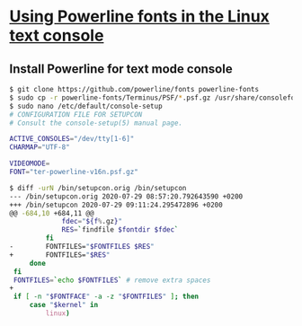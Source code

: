 # [Using Powerline fonts in the Linux text console](https://phoikoi.io/2016/11/09/powerline-console.html)

## Install Powerline for text mode console

```bash
$ git clone https://github.com/powerline/fonts powerline-fonts
$ sudo cp -r powerline-fonts/Terminus/PSF/*.psf.gz /usr/share/consolefonts
$ sudo nano /etc/default/console-setup 
# CONFIGURATION FILE FOR SETUPCON
# Consult the console-setup(5) manual page.

ACTIVE_CONSOLES="/dev/tty[1-6]"
CHARMAP="UTF-8"

VIDEOMODE=
FONT="ter-powerline-v16n.psf.gz"

$ diff -urN /bin/setupcon.orig /bin/setupcon
--- /bin/setupcon.orig 2020-07-29 08:57:20.792643590 +0200
+++ /bin/setupcon 2020-07-29 09:11:24.295472896 +0200
@@ -684,10 +684,11 @@
             fdec="${f%.gz}"
             RES=`findfile $fontdir $fdec`
         fi
-        FONTFILES="$FONTFILES $RES"
+        FONTFILES="$RES"
     done
 fi
 FONTFILES=`echo $FONTFILES` # remove extra spaces
+
 if [ -n "$FONTFACE" -a -z "$FONTFILES" ]; then
     case "$kernel" in
         linux)
```
